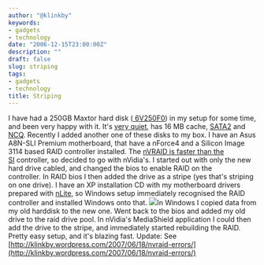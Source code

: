 ```yaml
---
author: "@klinkby"
keywords:
- gadgets
- technology
date: "2006-12-15T23:00:00Z"
description: ""
draft: false
slug: striping
tags:
- gadgets
- technology
title: Striping
---
```



I have had a 250GB Maxtor hard disk ([ 6V250F0](http://www.maxtor.com/_files/maxtor/en_us/documentation/data_sheets/diamondmax_10_data_sheet.pdf)) in my setup for some time, and been very happy with it. It's [very quiet](http://www.silentpcreview.com/article244-page3.html), has 16 MB cache, [SATA2](http://en.wikipedia.org/wiki/SATA2#SATA_3.0_Gb.2Fs) and [NCQ](http://en.wikipedia.org/wiki/Native_Command_Queuing). Recently I added another one of these disks to my box. I have an Asus A8N-SLI Premium motherboard, that have a nForce4 and a Silicon Image 3114 based RAID controller installed. The [ nVRAID is faster than the SI](http://www.planetamd64.com/index.php?showtopic=21897&st=40#) controller, so decided to go with nVidia's. I started out with only the new hard drive cabled, and changed the bios to enable RAID on the controller. In RAID bios I then added the drive as a stripe (yes that's striping on one drive). I have an XP installation CD with my motherboard drivers prepared with [nLite](http://www.nliteos.com/), so Windows setup immediately recognised the RAID controller and installed Windows onto that. [ ![](http://static.getya.net/013/images/windowslivewriterstriping-d264striping-thumb1.jpg)](http://static.getya.net/013/images/windowslivewriterstriping-d264striping21.jpg)In Windows I copied data from my old harddisk to the new one. Went back to the bios and added my old drive to the raid drive pool. In nVidia's MediaShield application I could then add the drive to the stripe, and immediately started rebuilding the RAID. Pretty easy setup, and it's blazing fast. Update: See [http://klinkby.wordpress.com/2007/06/18/nvraid-errors/](http://klinkby.wordpress.com/2007/06/18/nvraid-errors/)

